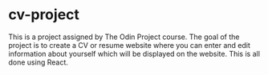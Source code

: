 # cv-project
This is a project assigned by The Odin Project course. The goal of the project is to create a CV or resume website where you can enter and edit information about yourself which will be displayed on the website. This is all done using React.